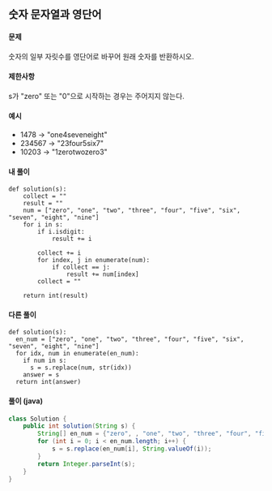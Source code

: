 ## 숫자 문자열과 영단어

#### 문제
숫자의 일부 자릿수를 영단어로 바꾸어 원래 숫자를 반환하시오.

#### 제한사항
s가 "zero" 또는 "0"으로 시작하는 경우는 주어지지 않는다.

#### 예시
+ 1478 → "one4seveneight"
+ 234567 → "23four5six7"
+ 10203 → "1zerotwozero3"

#### 내 풀이
``` python3
def solution(s):
    collect = ""
    result = ""
    num = ["zero", "one", "two", "three", "four", "five", "six", "seven", "eight", "nine"]
    for i in s:
        if i.isdigit:
            result += i

        collect += i
        for index, j in enumerate(num):
            if collect == j:
                result += num[index]
        collect = ""

    return int(result)
```

#### 다른 풀이
``` python3
def solution(s):
  en_num = ["zero", "one", "two", "three", "four", "five", "six", "seven", "eight", "nine"]
  for idx, num in enumerate(en_num):
    if num in s:
      s = s.replace(num, str(idx))
    answer = s
  return int(answer)  
```
#### 풀이 (java)
``` java
class Solution {
    public int solution(String s) {
        String[] en_num = {"zero", , "one", "two", "three", "four", "five", "six", "seven", "eight", "nine"};
        for (int i = 0; i < en_num.length; i++) {
            s = s.replace(en_num[i], String.valueOf(i));
        }
        return Integer.parseInt(s);
    }
}
```
